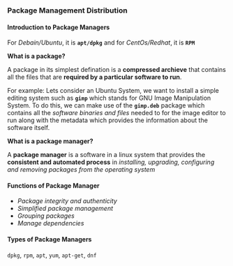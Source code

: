 ### Package Management Distribution

#### Introduction to Package Managers
For _Debain/Ubuntu_, it is **`apt/dpkg`** and for _CentOs/Redhat_, it is **`RPM`**

**What is a package?**

A package in its simplest defination is a **compressed archieve** that contains all the files that are **required by a particular software to run**.
    
For example: Lets consider an Ubuntu System, we want to install a simple editing system such as **`gimp`** which stands for  GNU Image Manipulation System. To do this, we can make use of the **`gimp.deb`** package which contains all the _software binaries and files_ needed to for the image editor to run along with the metadata which provides the information about the software itself.


**What is a package manager?**

A **package manager** is a software in a linux system that provides the **consistent and automated process** in _installing, upgrading, configuring and removing packages from the operating system_

#### Functions of Package Manager

- _Package integrity and authenticity_
- _Simplified package management_
- _Grouping packages_
- _Manage dependencies_

#### Types of Package Managers

`dpkg`, `rpm`, `apt`, `yum`, `apt-get`, `dnf`